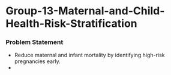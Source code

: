 # Group-13-Maternal-and-Child-Health-Risk-Stratification

### Problem Statement
 - Reduce maternal and infant mortality by identifying high-risk pregnancies early.
 - 
